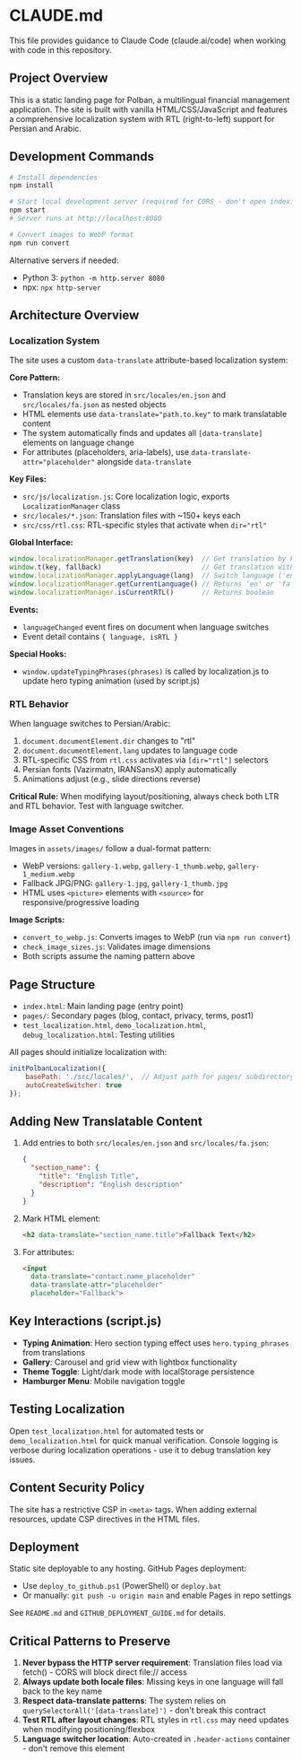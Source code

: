 # CLAUDE.md

This file provides guidance to Claude Code (claude.ai/code) when working with code in this repository.

## Project Overview

This is a static landing page for Polban, a multilingual financial management application. The site is built with vanilla HTML/CSS/JavaScript and features a comprehensive localization system with RTL (right-to-left) support for Persian and Arabic.

## Development Commands

```bash
# Install dependencies
npm install

# Start local development server (required for CORS - don't open index.html directly)
npm start
# Server runs at http://localhost:8080

# Convert images to WebP format
npm run convert
```

Alternative servers if needed:
- Python 3: `python -m http.server 8080`
- npx: `npx http-server`

## Architecture Overview

### Localization System

The site uses a custom `data-translate` attribute-based localization system:

**Core Pattern:**
- Translation keys are stored in `src/locales/en.json` and `src/locales/fa.json` as nested objects
- HTML elements use `data-translate="path.to.key"` to mark translatable content
- The system automatically finds and updates all `[data-translate]` elements on language change
- For attributes (placeholders, aria-labels), use `data-translate-attr="placeholder"` alongside `data-translate`

**Key Files:**
- `src/js/localization.js`: Core localization logic, exports `LocalizationManager` class
- `src/locales/*.json`: Translation files with ~150+ keys each
- `src/css/rtl.css`: RTL-specific styles that activate when `dir="rtl"`

**Global Interface:**
```javascript
window.localizationManager.getTranslation(key)  // Get translation by key
window.t(key, fallback)                         // Get translation with fallback
window.localizationManager.applyLanguage(lang)  // Switch language ('en' or 'fa')
window.localizationManager.getCurrentLanguage() // Returns 'en' or 'fa'
window.localizationManager.isCurrentRTL()       // Returns boolean
```

**Events:**
- `languageChanged` event fires on document when language switches
- Event detail contains `{ language, isRTL }`

**Special Hooks:**
- `window.updateTypingPhrases(phrases)` is called by localization.js to update hero typing animation (used by script.js)

### RTL Behavior

When language switches to Persian/Arabic:
1. `document.documentElement.dir` changes to "rtl"
2. `document.documentElement.lang` updates to language code
3. RTL-specific CSS from `rtl.css` activates via `[dir="rtl"]` selectors
4. Persian fonts (Vazirmatn, IRANSansX) apply automatically
5. Animations adjust (e.g., slide directions reverse)

**Critical Rule:** When modifying layout/positioning, always check both LTR and RTL behavior. Test with language switcher.

### Image Asset Conventions

Images in `assets/images/` follow a dual-format pattern:
- WebP versions: `gallery-1.webp`, `gallery-1_thumb.webp`, `gallery-1_medium.webp`
- Fallback JPG/PNG: `gallery-1.jpg`, `gallery-1_thumb.jpg`
- HTML uses `<picture>` elements with `<source>` for responsive/progressive loading

**Image Scripts:**
- `convert_to_webp.js`: Converts images to WebP (run via `npm run convert`)
- `check_image_sizes.js`: Validates image dimensions
- Both scripts assume the naming pattern above

## Page Structure

- `index.html`: Main landing page (entry point)
- `pages/`: Secondary pages (blog, contact, privacy, terms, post1)
- `test_localization.html`, `demo_localization.html`, `debug_localization.html`: Testing utilities

All pages should initialize localization with:
```javascript
initPolbanLocalization({
    basePath: './src/locales/',  // Adjust path for pages/ subdirectory
    autoCreateSwitcher: true
});
```

## Adding New Translatable Content

1. Add entries to both `src/locales/en.json` and `src/locales/fa.json`:
   ```json
   {
     "section_name": {
       "title": "English Title",
       "description": "English description"
     }
   }
   ```

2. Mark HTML element:
   ```html
   <h2 data-translate="section_name.title">Fallback Text</h2>
   ```

3. For attributes:
   ```html
   <input
     data-translate="contact.name_placeholder"
     data-translate-attr="placeholder"
     placeholder="Fallback">
   ```

## Key Interactions (script.js)

- **Typing Animation**: Hero section typing effect uses `hero.typing_phrases` from translations
- **Gallery**: Carousel and grid view with lightbox functionality
- **Theme Toggle**: Light/dark mode with localStorage persistence
- **Hamburger Menu**: Mobile navigation toggle

## Testing Localization

Open `test_localization.html` for automated tests or `demo_localization.html` for quick manual verification. Console logging is verbose during localization operations - use it to debug translation key issues.

## Content Security Policy

The site has a restrictive CSP in `<meta>` tags. When adding external resources, update CSP directives in the HTML files.

## Deployment

Static site deployable to any hosting. GitHub Pages deployment:
- Use `deploy_to_github.ps1` (PowerShell) or `deploy.bat`
- Or manually: `git push -u origin main` and enable Pages in repo settings

See `README.md` and `GITHUB_DEPLOYMENT_GUIDE.md` for details.

## Critical Patterns to Preserve

1. **Never bypass the HTTP server requirement**: Translation files load via fetch() - CORS will block direct file:// access
2. **Always update both locale files**: Missing keys in one language will fall back to the key name
3. **Respect data-translate patterns**: The system relies on `querySelectorAll('[data-translate]')` - don't break this contract
4. **Test RTL after layout changes**: RTL styles in `rtl.css` may need updates when modifying positioning/flexbox
5. **Language switcher location**: Auto-created in `.header-actions` container - don't remove this element
